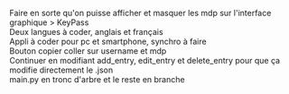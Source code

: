 Faire en sorte qu'on puisse afficher et masquer les mdp sur l'interface graphique > KeyPass\
Deux langues à coder, anglais et français\
Appli à coder pour pc et smartphone, synchro à faire\
Bouton copier coller sur username et mdp\
Continuer en modifiant add_entry, edit_entry et delete_entry pour que ça modifie directement le .json\
main.py en tronc d'arbre et le reste en branche
